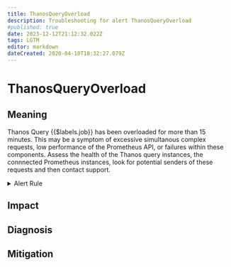 ```yaml
---
title: ThanosQueryOverload
description: Troubleshooting for alert ThanosQueryOverload
#published: true
date: 2023-12-12T21:12:32.022Z
tags: LGTM
editor: markdown
dateCreated: 2020-04-10T18:32:27.079Z
---
```


# ThanosQueryOverload

## Meaning
[//]: # "Short paragraph that explains what the alert means"
Thanos Query {{$labels.job}} has been overloaded for more than 15 minutes. This may be a symptom of excessive simultanous complex requests, low performance of the Prometheus API, or failures within these components. Assess the health of the Thanos query instances, the connnected Prometheus instances, look for potential senders of these requests and then contact support.

<details>
  <summary>Alert Rule</summary>

  ```yaml
alert: ThanosQueryOverload
expr: (max_over_time(thanos_query_concurrent_gate_queries_max[5m]) - avg_over_time(thanos_query_concurrent_gate_queries_in_flight[5m]) < 1)
for: 15m
labels:
    severity: warning
annotations:
    summary: Thanos Query Overload (instance {{ $labels.instance }})
    description: |-
        Thanos Query {{$labels.job}} has been overloaded for more than 15 minutes. This may be a symptom of excessive simultanous complex requests, low performance of the Prometheus API, or failures within these components. Assess the health of the Thanos query instances, the connnected Prometheus instances, look for potential senders of these requests and then contact support.
          VALUE = {{ $value }}
          LABELS = {{ $labels }}
    runbook: https://github.com/srerun/prometheus-alerts/content/runbooks/ThanosQueryOverload

  ```
</details>


## Impact
[//]: # "What could / will happen if the alert is not addressed"



## Diagnosis
[//]: # "Steps to take to identify the cause of the problem"



## Mitigation
[//]: # "The steps necessary to resolve the alert"
